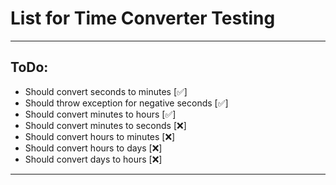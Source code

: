 # List for Time Converter Testing

---

## ToDo:

* Should convert seconds to minutes           [✅]
* Should throw exception for negative seconds     [✅]
* Should convert minutes to hours              [✅]
* Should convert minutes to seconds [❌]
* Should convert hours to minutes [❌]
* Should convert hours to days [❌]
* Should convert days to hours [❌]

---